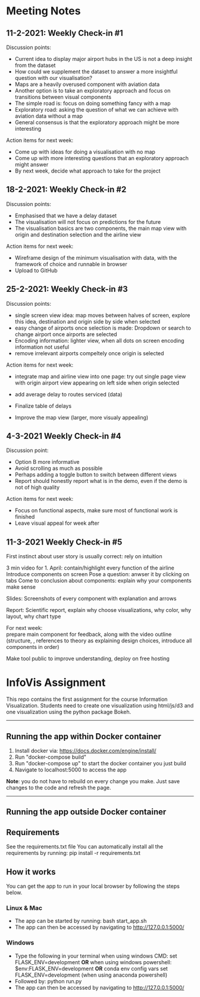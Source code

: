 # Meeting Notes #
## 11-2-2021: Weekly Check-in #1 ##



Discussion points:
- Current idea to display major airport hubs in the US is not a deep insight from the dataset
- How could we supplement the dataset to answer a more insightful question with our visualisation?
- Maps are a heavily overused component with aviation data
- Another option is to take an exploratory approach and focus on transitions between visual components
- The simple road is: focus on doing something fancy with a map
- Exploratory road: asking the question of what we can achieve with aviation data without a map
- General consensus is that the exploratory approach might be more interesting

Action items for next week:
- Come up with ideas for doing a visualisation with no map
- Come up with more interesting questions that an exploratory approach might answer
- By next week, decide what approach to take for the project

## 18-2-2021: Weekly Check-in #2 ##

Discussion points:
- Emphasised that we have a delay dataset
- The visualisation will not focus on predictions for the future
- The visualisation basics are two components, the main map view with origin and destination selection and the airline
view

Action items for next week:
- Wireframe design of the minimum visualisation with data, with the framework of choice and runnable in browser
- Upload to GitHub

## 25-2-2021: Weekly Check-in #3 ##


Discussion points:

- single screen view idea: map moves between halves of screen, explore this idea, destination and origin side by side when selected
- easy change of airports once selection is made: Dropdown or search to change airport once airports are selected
- Encoding information: lighter view, when all dots on screen encoding information not useful
- remove irrelevant airports compeltely once origin is selected


Action items for next week:

- integrate map and airline view into one page:
 try out single page view with origin airport view appearing on left side when origin selected
- add average delay to routes serviced (data)
- Finalize table of delays

- Improve the map view (larger, more visualy appealing)

## 4-3-2021 Weekly Check-in #4 ##

Discussion point: 
- Option B more informative
- Avoid scrolling as much as possible
- Perhaps adding a toggle button to switch between different views
- Report should honestly report what is in the demo, even if the demo is not of high quality

Action items for next week:
- Focus on functional aspects, make sure most of functional work is finished
- Leave visual appeal for week after

## 11-3-2021 Weekly Check-in #5 ##

First instinct about user story is usually correct: rely on intuition

3 min video for 1. April: contain/highlight every function of the airline 
Introduce components on screen
Pose a question: anwser it by clicking on tabs
Come to conclusion about components: explain why your components make sense

Slides: 
Screenshots of every component with explanation and arrows

Report: 
Scientific report, explain why choose visualizations, why color, why layout, why chart type


For next week:  
prepare main component for feedback, along with the video outline (structure, , references to theory as explaining design choices, introduce all components in order)

Make tool public to improve understanding, deploy on free hosting 



# InfoVis Assignment #

This repo contains the first assignment for the course Information Visualization. Students need to create one visualization using html/js/d3 and one visualization using the python package Bokeh.


---

## Running the app within Docker container ##

1) Install docker via: https://docs.docker.com/engine/install/
2) Run "docker-compose build"
3) Run "docker-compose up" to start the docker container you just build
4) Navigate to localhost:5000 to access the app

**Note**: you do not have to rebuild on every change you make. Just save changes to the
code and refresh the page. 

---

## Running the app outside Docker container ##


## Requirements ##

See the requirements.txt file
You can automatically install all the requirements by running: pip install -r requirements.txt

## How it works ##

You can get the app to run in your local browser by following the steps below.

### Linux & Mac ###

* The app can be started by running: bash start_app.sh
* The app can then be accessed by navigating to http://127.0.0.1:5000/

### Windows ###

* Type the following in your terminal when using windows CMD: set FLASK_ENV=development **OR** when using windows powershell: $env:FLASK_ENV=development **OR** conda env config vars set FLASK_ENV=development (when using anaconda powershell)
* Followed by: python run.py
* The app can then be accessed by navigating to http://127.0.0.1:5000/

